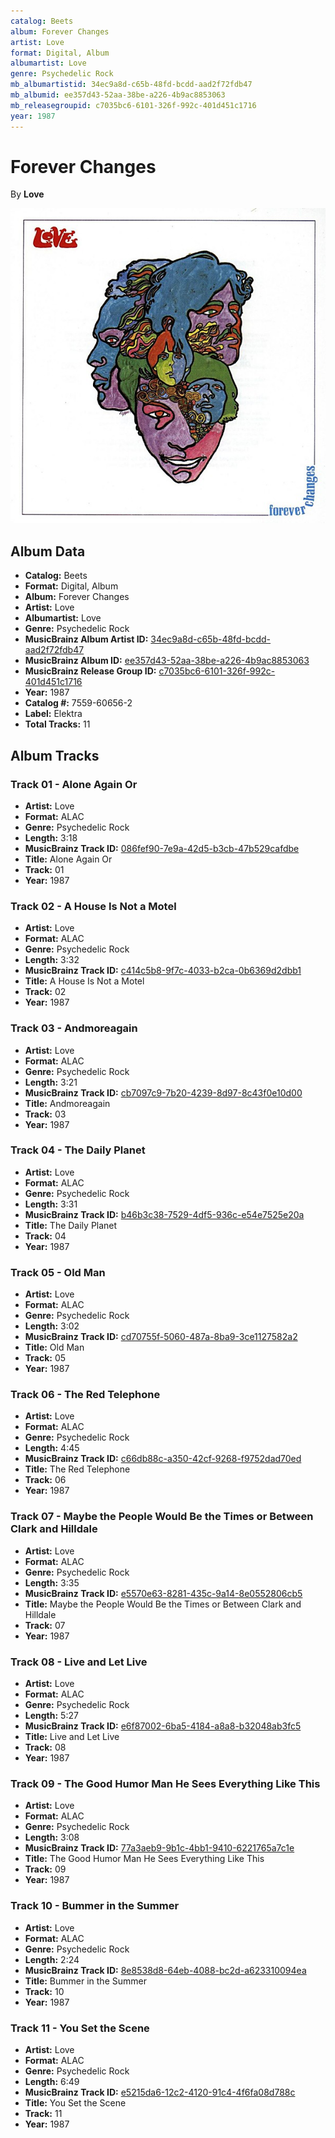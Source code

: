 ```yaml
---
catalog: Beets
album: Forever Changes
artist: Love
format: Digital, Album
albumartist: Love
genre: Psychedelic Rock
mb_albumartistid: 34ec9a8d-c65b-48fd-bcdd-aad2f72fdb47
mb_albumid: ee357d43-52aa-38be-a226-4b9ac8853063
mb_releasegroupid: c7035bc6-6101-326f-992c-401d451c1716
year: 1987
---
```


# Forever Changes

By **Love**

![](../../assets/beetscovers/Love-Forever_Changes.jpg)

## Album Data

- **Catalog:** Beets
- **Format:** Digital, Album
- **Album:** Forever Changes
- **Artist:** Love
- **Albumartist:** Love
- **Genre:** Psychedelic Rock
- **MusicBrainz Album Artist ID:** [34ec9a8d-c65b-48fd-bcdd-aad2f72fdb47](https://musicbrainz.org/artist/34ec9a8d-c65b-48fd-bcdd-aad2f72fdb47)
- **MusicBrainz Album ID:** [ee357d43-52aa-38be-a226-4b9ac8853063](https://musicbrainz.org/release/ee357d43-52aa-38be-a226-4b9ac8853063)
- **MusicBrainz Release Group ID:** [c7035bc6-6101-326f-992c-401d451c1716](https://musicbrainz.org/release-group/c7035bc6-6101-326f-992c-401d451c1716)
- **Year:** 1987
- **Catalog #:** 7559-60656-2
- **Label:** Elektra
- **Total Tracks:** 11

## Album Tracks

### Track 01 - Alone Again Or

- **Artist:** Love
- **Format:** ALAC
- **Genre:** Psychedelic Rock
- **Length:** 3:18
- **MusicBrainz Track ID:** [086fef90-7e9a-42d5-b3cb-47b529cafdbe](https://musicbrainz.org/recording/086fef90-7e9a-42d5-b3cb-47b529cafdbe)
- **Title:** Alone Again Or
- **Track:** 01
- **Year:** 1987

### Track 02 - A House Is Not a Motel

- **Artist:** Love
- **Format:** ALAC
- **Genre:** Psychedelic Rock
- **Length:** 3:32
- **MusicBrainz Track ID:** [c414c5b8-9f7c-4033-b2ca-0b6369d2dbb1](https://musicbrainz.org/recording/c414c5b8-9f7c-4033-b2ca-0b6369d2dbb1)
- **Title:** A House Is Not a Motel
- **Track:** 02
- **Year:** 1987

### Track 03 - Andmoreagain

- **Artist:** Love
- **Format:** ALAC
- **Genre:** Psychedelic Rock
- **Length:** 3:21
- **MusicBrainz Track ID:** [cb7097c9-7b20-4239-8d97-8c43f0e10d00](https://musicbrainz.org/recording/cb7097c9-7b20-4239-8d97-8c43f0e10d00)
- **Title:** Andmoreagain
- **Track:** 03
- **Year:** 1987

### Track 04 - The Daily Planet

- **Artist:** Love
- **Format:** ALAC
- **Genre:** Psychedelic Rock
- **Length:** 3:31
- **MusicBrainz Track ID:** [b46b3c38-7529-4df5-936c-e54e7525e20a](https://musicbrainz.org/recording/b46b3c38-7529-4df5-936c-e54e7525e20a)
- **Title:** The Daily Planet
- **Track:** 04
- **Year:** 1987

### Track 05 - Old Man

- **Artist:** Love
- **Format:** ALAC
- **Genre:** Psychedelic Rock
- **Length:** 3:02
- **MusicBrainz Track ID:** [cd70755f-5060-487a-8ba9-3ce1127582a2](https://musicbrainz.org/recording/cd70755f-5060-487a-8ba9-3ce1127582a2)
- **Title:** Old Man
- **Track:** 05
- **Year:** 1987

### Track 06 - The Red Telephone

- **Artist:** Love
- **Format:** ALAC
- **Genre:** Psychedelic Rock
- **Length:** 4:45
- **MusicBrainz Track ID:** [c66db88c-a350-42cf-9268-f9752dad70ed](https://musicbrainz.org/recording/c66db88c-a350-42cf-9268-f9752dad70ed)
- **Title:** The Red Telephone
- **Track:** 06
- **Year:** 1987

### Track 07 - Maybe the People Would Be the Times or Between Clark and Hilldale

- **Artist:** Love
- **Format:** ALAC
- **Genre:** Psychedelic Rock
- **Length:** 3:35
- **MusicBrainz Track ID:** [e5570e63-8281-435c-9a14-8e0552806cb5](https://musicbrainz.org/recording/e5570e63-8281-435c-9a14-8e0552806cb5)
- **Title:** Maybe the People Would Be the Times or Between Clark and Hilldale
- **Track:** 07
- **Year:** 1987

### Track 08 - Live and Let Live

- **Artist:** Love
- **Format:** ALAC
- **Genre:** Psychedelic Rock
- **Length:** 5:27
- **MusicBrainz Track ID:** [e6f87002-6ba5-4184-a8a8-b32048ab3fc5](https://musicbrainz.org/recording/e6f87002-6ba5-4184-a8a8-b32048ab3fc5)
- **Title:** Live and Let Live
- **Track:** 08
- **Year:** 1987

### Track 09 - The Good Humor Man He Sees Everything Like This

- **Artist:** Love
- **Format:** ALAC
- **Genre:** Psychedelic Rock
- **Length:** 3:08
- **MusicBrainz Track ID:** [77a3aeb9-9b1c-4bb1-9410-6221765a7c1e](https://musicbrainz.org/recording/77a3aeb9-9b1c-4bb1-9410-6221765a7c1e)
- **Title:** The Good Humor Man He Sees Everything Like This
- **Track:** 09
- **Year:** 1987

### Track 10 - Bummer in the Summer

- **Artist:** Love
- **Format:** ALAC
- **Genre:** Psychedelic Rock
- **Length:** 2:24
- **MusicBrainz Track ID:** [8e8538d8-64eb-4088-bc2d-a623310094ea](https://musicbrainz.org/recording/8e8538d8-64eb-4088-bc2d-a623310094ea)
- **Title:** Bummer in the Summer
- **Track:** 10
- **Year:** 1987

### Track 11 - You Set the Scene

- **Artist:** Love
- **Format:** ALAC
- **Genre:** Psychedelic Rock
- **Length:** 6:49
- **MusicBrainz Track ID:** [e5215da6-12c2-4120-91c4-4f6fa08d788c](https://musicbrainz.org/recording/e5215da6-12c2-4120-91c4-4f6fa08d788c)
- **Title:** You Set the Scene
- **Track:** 11
- **Year:** 1987

